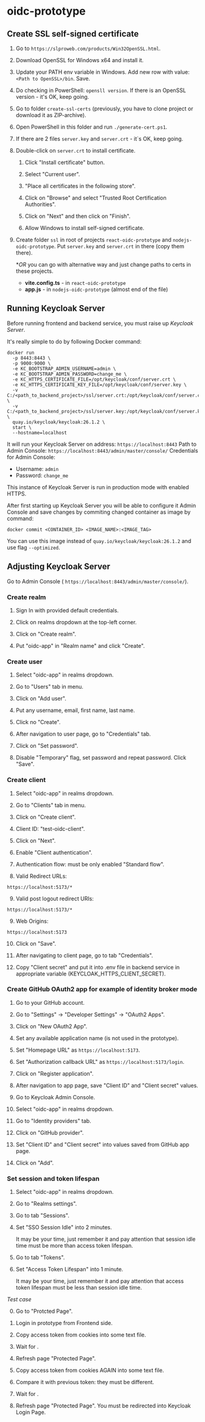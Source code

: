 # oidc-prototype

## Create SSL self-signed certificate

1. Go to `https://slproweb.com/products/Win32OpenSSL.html`.

2. Download OpenSSL for Windows x64 and install it.

3. Update your PATH env variable in Windows. Add new row with value: `<Path to OpenSSL>/bin`. Save.

4. Do checking in PowerShell: `opensll version`. If there is an OpenSSL version - it's OK, keep going.

5. Go to folder `create-ssl-certs` (previously, you have to clone project or download it as ZIP-archive).

6. Open PowerShell in this folder and run `./generate-cert.ps1`.

7. If there are 2 files `server.key` and `server.crt` - it`s OK, keep going.

8. Double-click on `server.crt` to install certificate.

    1) Click "Install certificate" button.

    2) Select "Current user".

    3) "Place all certificates in the following store".

    4) Click on "Browse" and select "Trusted Root Certification Authorities".

    5) Click on "Next" and then click on "Finish".

    6) Allow Windows to install self-signed certificate.

9. Create folder `ssl` in root of projects `react-oidc-prototype` and `nodejs-oidc-prototype`. Put `server.key` and `server.crt` in there (copy them there).

    **OR* you can go with alternative way and just change paths to certs in these projects.

    * **vite.config.ts** - in `react-oidc-prototype`
    * **app.js** - in `nodejs-oidc-prototype` (almost end of the file)

## Running Keycloak Server

Before running frontend and backend service, you must raise up *Keycloak Server*.

It's really simple to do by following Docker command:

```
docker run 
  -p 8443:8443 \
  -p 9000:9000 \
  -e KC_BOOTSTRAP_ADMIN_USERNAME=admin \
  -e KC_BOOTSTRAP_ADMIN_PASSWORD=change_me \
  -e KC_HTTPS_CERTIFICATE_FILE=/opt/keycloak/conf/server.crt \
  -e KC_HTTPS_CERTIFICATE_KEY_FILE=/opt/keycloak/conf/server.key \
  -v C:/<path_to_backend_project>/ssl/server.crt:/opt/keycloak/conf/server.crt \
  -v C:/<path_to_backend_project>/ssl/server.key:/opt/keycloak/conf/server.key \
  quay.io/keycloak/keycloak:26.1.2 \
  start \
  --hostname=localhost
```

It will run your Keycloak Server on address: `https://localhost:8443`
Path to Admin Console: `https://localhost:8443/admin/master/console/`
Credentials for Admin Console:

- Username: `admin`
- Password: `change_me`

This instance of Keycloak Server is run in production mode with enabled HTTPS.

After first starting up Keycloak Server you will be able to configure it Admin Console and save changes by commiting changed container as image by command:

```
docker commit <CONTAINER_ID> <IMAGE_NAME>:<IMAGE_TAG>
```

You can use this image instead of `quay.io/keycloak/keycloak:26.1.2` and use flag `--optimized`.

## Adjusting Keycloak Server

Go to Admin Console ( `https://localhost:8443/admin/master/console/`).

### Create realm

1. Sign In with provided default credentials.

2. Click on realms dropdown at the top-left corner.

3. Click on "Create realm".

4. Put "oidc-app" in "Realm name" and click "Create".

### Create user

1. Select "oidc-app" in realms dropdown.

2. Go to "Users" tab in menu.

3. Click on "Add user".

4. Put any username, email, first name, last name.

5. Click no "Create".

6. After navigation to user page, go to "Credentials" tab.

7. Click on "Set password".

8. Disable "Temporary" flag, set password and repeat password. Click "Save".

### Create client

1. Select "oidc-app" in realms dropdown.

2. Go to "Clients" tab in menu.

3. Click on "Create client".

4. Client ID: "test-oidc-client".

5. Click on "Next".

6. Enable "Client authentication".

7. Authentication flow: must be only enabled "Standard flow".

8. Valid Redirect URLs:

```
https://localhost:5173/*
```

9. Valid post logout redirect URIs:

```
https://localhost:5173/*
```

9. Web Origins:

```
https://localhost:5173
```

10. Click on "Save".

11. After navigating to client page, go to tab "Credentials".

12. Copy "Client secret" and put it into .env file in backend service in appropriate variable (KEYCLOAK_HTTPS_CLIENT_SECRET).

### Create GitHub OAuth2 app for example of identity broker mode

1. Go to your GitHub account.

2. Go to "Settings" -> "Developer Settings" -> "OAuth2 Apps".

3. Click on "New OAuth2 App".

4. Set any available application name (is not used in the prototype).

5. Set "Homepage URL" as `https://localhost:5173`.

6. Set "Authorization callback URL" as `https://localhost:5173/login`.

7. Click on "Register application".

8. After navigation to app page, save "Client ID" and "Client secret" values.

9. Go to Keycloak Admin Console.

10. Select "oidc-app" in realms dropdown.

11. Go to "Identity providers" tab.

12. Click on "GitHub provider".

13. Set "Client ID" and "Client secret" into values saved from GitHub app page.

14. Click on "Add".

### Set session and token lifespan

1. Select "oidc-app" in realms dropdown.

2. Go to "Realms settings".

3. Go to tab "Sessions".

4. Set "SSO Session Idle" into 2 minutes.

    It may be your time, just remember it and pay attention that session idle time must be more than access token lifespan.

5. Go to tab "Tokens".

5. Set "Access Token Lifespan" into 1 minute.

    It may be your time, just remember it and pay attention that access token lifespan must be less than session idle time.

*Test case*

0) Go to "Protcted Page".

1) Login in prototype from Frontend side.

2) Copy access token from cookies into some text file.

3) Wait for <Access Token Lifespan>.

4) Refresh page "Protected Page".

5) Copy access token from cookies AGAIN into some text file.

6) Compare it with previous token: they must be different.

7) Wait for <SSO Session Idle>.

8) Refresh page "Protected Page". You must be redirected into Keycloak Login Page.
